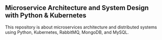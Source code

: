 ## Microservice Architecture and System Design with Python & Kubernetes

This repository is about microservices architecture and distributed systems using Python, Kubernetes, RabbitMQ, MongoDB, and MySQL.

